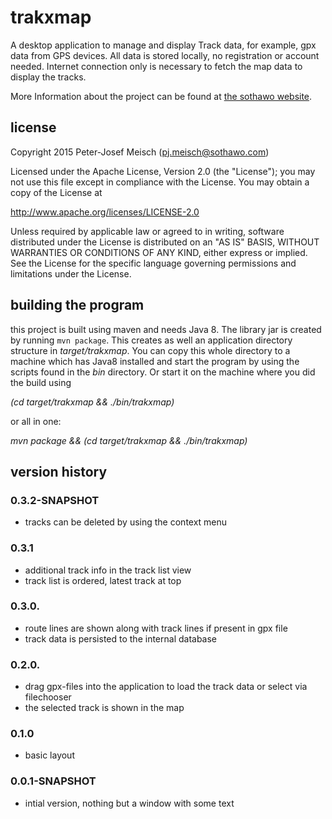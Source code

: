 # trakxmap

A desktop application to manage and display Track data, for example, gpx data from GPS devices. All data is stored
locally, no registration or account needed. Internet connection only is necessary to fetch the map data to display
the tracks.

More Information about the project can be found at [the sothawo website](http://www.sothawo.com/projects/trakxmap/).

## license

 Copyright 2015 Peter-Josef Meisch (pj.meisch@sothawo.com)

   Licensed under the Apache License, Version 2.0 (the "License");
   you may not use this file except in compliance with the License.
   You may obtain a copy of the License at

   http://www.apache.org/licenses/LICENSE-2.0

   Unless required by applicable law or agreed to in writing, software
   distributed under the License is distributed on an "AS IS" BASIS,
   WITHOUT WARRANTIES OR CONDITIONS OF ANY KIND, either express or implied.
   See the License for the specific language governing permissions and
   limitations under the License.

## building the program

this project is built using maven and needs Java 8. The library jar is created by running `mvn package`. This creates
 as well an application directory structure in _target/trakxmap_. You can copy this whole directory to a machine
 which has Java8 installed and start the program by using the scripts found in the _bin_ directory. Or start it on
 the machine where you did the build  using

_(cd target/trakxmap && ./bin/trakxmap)_

or all in one:

_mvn package && (cd target/trakxmap && ./bin/trakxmap)_


## version history

### 0.3.2-SNAPSHOT

* tracks can be deleted by using the context menu

### 0.3.1

* additional track info in the track list view
* track list is ordered, latest track at top

### 0.3.0.

* route lines are shown along with track lines if present in gpx file
* track data is persisted to the internal database

### 0.2.0.

* drag gpx-files into the application to load the track data or select via filechooser
* the selected track is shown in the map

### 0.1.0

* basic layout

### 0.0.1-SNAPSHOT

* intial version, nothing but a window with some text

